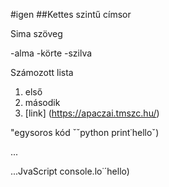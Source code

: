 #igen
##Kettes szintű címsor

Sima szöveg

-alma
-körte
-szilva

Számozott lista
1. első
2. második
3. [link] (https://apaczai.tmszc.hu/)

"egysoros kód
ˇˇpython
print˙helloˇ)

...

...JvaScript
console.lo˙´hello)
